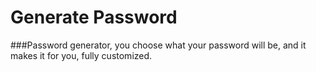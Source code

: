 # Generate Password
###Password generator, you choose what your password will be, and it makes it for you, fully customized.


